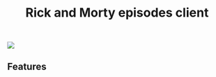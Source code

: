 <h1 align="center"><strong>Rick and Morty episodes client</strong></h1>

<br />

![](https://imgur.com/ousyQaC.png)

## Features
